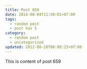 ```yaml
---
title: Post 659
date: 2014-08-04T11:50:01+07:00
tags:
  - random post
  - post has 5
category:
  - random post
  - uncategorized
updated: 2012-08-28T08:08:23+07:00
---
```

This is content of post 659